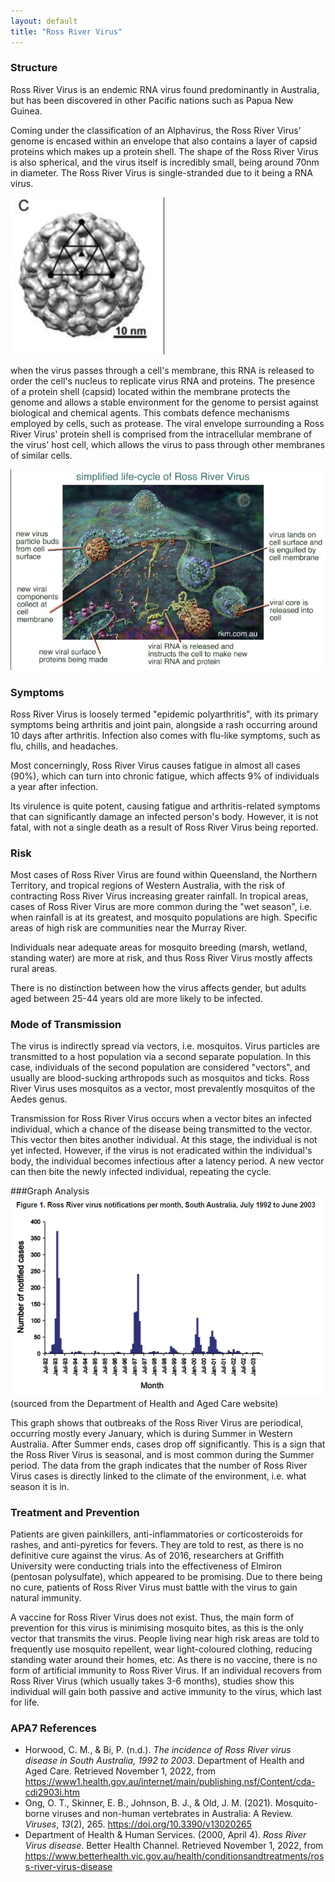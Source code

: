 ```yaml
---
layout: default
title: "Ross River Virus"
---
```


### Structure
Ross River Virus is an endemic RNA virus found predominantly in Australia, but has been discovered in other Pacific nations such as Papua New Guinea.  

Coming under the classification of an Alphavirus, the Ross River Virus' genome is encased within an envelope that also contains a layer of capsid proteins which makes up a protein shell.  The shape of the Ross River Virus is also spherical, and the virus itself is incredibly small, being around 70nm in diameter. The Ross River Virus is single-stranded due to it being a RNA virus.

![](000_Files/Pasted%20image%2020221101091915.png)

when the virus passes through a cell's membrane, this RNA is released to order the cell's nucleus to replicate virus RNA and proteins. The presence of a protein shell (capsid) located within the membrane protects the genome and allows a stable environment for the genome to persist against biological and chemical agents. This combats defence mechanisms employed by cells, such as protease. The viral envelope surrounding a Ross River Virus' protein shell is comprised from the intracellular membrane of the virus' host cell, which allows the virus to pass through other membranes of similar cells.

![](000_Files/Pasted%20image%2020221101092948.png)

### Symptoms
Ross River Virus is loosely termed "epidemic polyarthritis", with its primary symptoms being arthritis and joint pain, alongside a rash occurring around 10 days after arthritis. Infection also comes with flu-like symptoms, such as flu, chills, and headaches. 

Most concerningly, Ross River Virus causes fatigue in almost all cases (90%), which can turn into chronic fatigue, which affects 9% of individuals a year after infection.

Its virulence is quite potent, causing fatigue and arthritis-related symptoms that can significantly damage an infected person's body. However, it is not fatal, with not a single death as a result of Ross River Virus being reported.

### Risk
Most cases of Ross River Virus are found within Queensland, the Northern Territory, and tropical regions of Western Australia, with the risk of contracting Ross River Virus increasing greater rainfall. In tropical areas, cases of Ross River Virus are more common during the "wet season", i.e. when rainfall is at its greatest, and mosquito populations are high. Specific areas of high risk are communities near the Murray River.

Individuals near adequate areas for mosquito breeding (marsh, wetland, standing water) are more at risk, and thus Ross River Virus mostly affects rural areas. 

There is no distinction between how the virus affects gender, but adults aged between 25-44 years old are more likely to be infected.

### Mode of Transmission
The virus is indirectly spread via vectors, i.e. mosquitos. Virus particles are transmitted to a host population via a second separate population. In this case, individuals of the second population are considered "vectors", and usually are blood-sucking arthropods such as mosquitos and ticks. Ross River Virus uses mosquitos as a vector, most prevalently mosquitos of the Aedes genus.

Transmission for Ross River Virus occurs when a vector bites an infected individual, which a chance of the disease being transmitted to the vector. This vector then bites another individual. At this stage, the individual is not yet infected. However, if the virus is not eradicated within the individual's body, the individual becomes infectious after a latency period. A new vector can then bite the newly infected individual, repeating the cycle.

###Graph Analysis
![](000_Files/Pasted%20image%2020221101112709.png)
(sourced from the Department of Health and Aged Care website)

This graph shows that outbreaks of the Ross River Virus are periodical, occurring mostly every January, which is during Summer in Western Australia. After Summer ends, cases drop off significantly. This is a sign that the Ross River Virus is seasonal, and is most common during the Summer period. The data from the graph indicates that the number of Ross River Virus cases is directly linked to the climate of the environment, i.e. what season it is in.

### Treatment and Prevention
Patients are given painkillers, anti-inflammatories or corticosteroids for rashes, and anti-pyretics for fevers. They are told to rest, as there is no definitive cure against the virus. As of 2016, researchers at Griffith University were conducting trials into the effectiveness of Elmiron (pentosan polysulfate), which appeared to be promising. Due to there being no cure, patients of Ross River Virus must battle with the virus to gain natural immunity.

A vaccine for Ross River Virus does not exist. Thus, the main form of prevention for this virus is minimising mosquito bites, as this is the only vector that transmits the virus. People living near high risk areas are told to frequently use mosquito repellent, wear light-coloured clothing, reducing standing water around their homes, etc. As there is no vaccine, there is no form of artificial immunity to Ross River Virus. If an individual recovers from Ross River Virus (which usually takes 3-6 months),  studies show this individual will gain both passive and active immunity to the virus, which last for life.

### APA7 References
- Horwood, C. M., & Bi, P. (n.d.). _The incidence of Ross River virus disease in South Australia, 1992 to 2003_. Department of Health and Aged Care. Retrieved November 1, 2022, from https://www1.health.gov.au/internet/main/publishing.nsf/Content/cda-cdi2903i.htm
- Ong, O. T., Skinner, E. B., Johnson, B. J., & Old, J. M. (2021). Mosquito-borne viruses and non-human vertebrates in Australia: A Review. _Viruses_, _13_(2), 265. https://doi.org/10.3390/v13020265
- Department of Health & Human Services. (2000, April 4). _Ross River Virus disease_. Better Health Channel. Retrieved November 1, 2022, from https://www.betterhealth.vic.gov.au/health/conditionsandtreatments/ross-river-virus-disease

